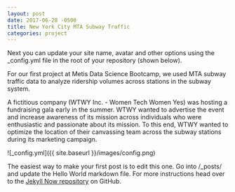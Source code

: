 ```yaml
---
layout: post
date: 2017-06-28 -0500
title: New York City MTA Subway Traffic
categories: project
---
```


Next you can update your site name, avatar and other options using the _config.yml file in the root of your repository (shown below).

For our first project at Metis Data Science Bootcamp, we used MTA subway traffic data to analyze ridership volumes across stations in the subway system.

A fictitious company (WTWY Inc. - Women Tech Women Yes) was hosting a fundraising gala early in the summer. WTWY wanted to advertise the event and increase awareness of its mission across individuals who were enthusiastic and passionate about its mission. To this end, WTWY wanted to optimize the location of their canvassing team across the subway stations during its marketing campaign.




![_config.yml]({{ site.baseurl }}/images/config.png)

The easiest way to make your first post is to edit this one. Go into /_posts/ and update the Hello World markdown file. For more instructions head over to the [Jekyll Now repository](https://github.com/barryclark/jekyll-now) on GitHub.
